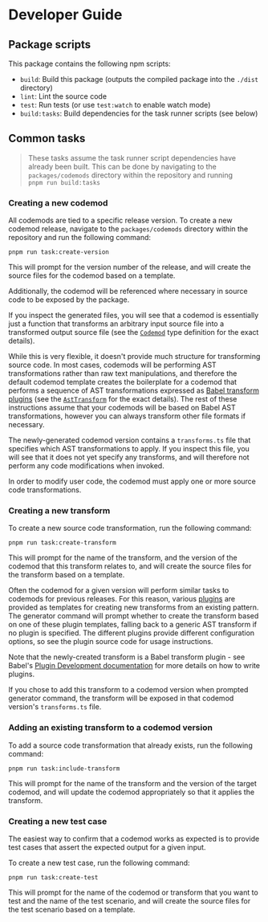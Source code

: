 # Developer Guide

## Package scripts

This package contains the following npm scripts:

- `build`: Build this package (outputs the compiled package into the `./dist` directory)
- `lint`: Lint the source code
- `test`: Run tests (or use `test:watch` to enable watch mode)
- `build:tasks`: Build dependencies for the task runner scripts (see below)

## Common tasks

> These tasks assume the task runner script dependencies have already been built. This can be done by navigating to the `packages/codemods` directory within the repository and running `pnpm run build:tasks`

### Creating a new codemod

All codemods are tied to a specific release version. To create a new codemod release, navigate to the `packages/codemods` directory within the repository and run the following command:

```
pnpm run task:create-version
```

This will prompt for the version number of the release, and will create the source files for the codemod based on a template.

Additionally, the codemod will be referenced where necessary in source code to be exposed by the package.

If you inspect the generated files, you will see that a codemod is essentially just a function that transforms an arbitrary input source file into a transformed output source file (see the [`Codemod`](../types/src/codemod.ts) type definition for the exact details).

While this is very flexible, it doesn't provide much structure for transforming source code. In most cases, codemods will be performing AST transformations rather than raw text manipulations, and therefore the default codemod template creates the boilerplate for a codemod that performs a sequence of AST transformations expressed as [Babel transform plugins](https://babeljs.io/docs/plugins#transform-plugins) (see the [`AstTransform`](../types/src/transform.ts) for the exact details). The rest of these instructions assume that your codemods will be based on Babel AST transformations, however you can always transform other file formats if necessary.

The newly-generated codemod version contains a `transforms.ts` file that specifies which AST transformations to apply. If you inspect this file, you will see that it does not yet specify any transforms, and will therefore not perform any code modifications when invoked.

In order to modify user code, the codemod must apply one or more source code transformations.

### Creating a new transform

To create a new source code transformation, run the following command:

```
pnpm run task:create-transform
```

This will prompt for the name of the transform, and the version of the codemod that this transform relates to, and will create the source files for the transform based on a template.

Often the codemod for a given version will perform similar tasks to codemods for previous releases. For this reason, various [plugins](./src/plugins) are provided as templates for creating new transforms from an existing pattern. The generator command will prompt whether to create the transform based on one of these plugin templates, falling back to a generic AST transform if no plugin is specified. The different plugins provide different configuration options, so see the plugin source code for usage instructions.

Note that the newly-created transform is a Babel transform plugin - see Babel's [Plugin Development documentation](https://babeljs.io/docs/plugins#plugin-development) for more details on how to write plugins.

If you chose to add this transform to a codemod version when prompted generator command, the transform will be exposed in that codemod version's `transforms.ts` file.

### Adding an existing transform to a codemod version

To add a source code transformation that already exists, run the following command:

```
pnpm run task:include-transform
```

This will prompt for the name of the transform and the version of the target codemod, and will update the codemod appropriately so that it applies the transform.

### Creating a new test case

The easiest way to confirm that a codemod works as expected is to provide test cases that assert the expected output for a given input.

To create a new test case, run the following command:

```
pnpm run task:create-test
```

This will prompt for the name of the codemod or transform that you want to test and the name of the test scenario, and will create the source files for the test scenario based on a template.
